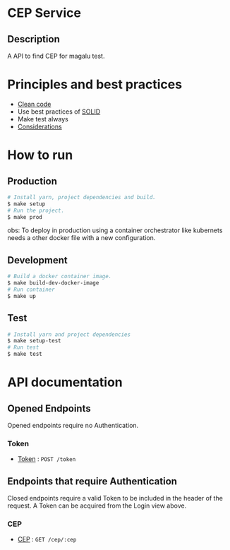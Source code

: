 # CEP Service

## Description
A API to find CEP for magalu test.

# Principles and best practices
- [Clean code](https://github.com/labs42io/clean-code-typescript)
- Use best practices of [SOLID](https://medium.com/@matheusbessa_44838/princ%C3%ADpios-solid-com-typescript-4f8a9d5d1ef8)
- Make test always
- [Considerations](cep-service/docs/consideration.md)
# How to run

## Production
```bash
# Install yarn, project dependencies and build.
$ make setup
# Run the project.
$ make prod
```
obs: To deploy in production using a container orchestrator like kubernets needs a other docker file with a new configuration.
## Development
```bash
# Build a docker container image.
$ make build-dev-docker-image
# Run container
$ make up
```

## Test
```bash
# Install yarn and project dependencies
$ make setup-test
# Run test
$ make test
```

# API documentation
## Opened Endpoints

Opened endpoints require no Authentication.
### Token
* [Token](cep-service/docs/token.md) : `POST /token`

## Endpoints that require Authentication

Closed endpoints require a valid Token to be included in the header of the
request. A Token can be acquired from the Login view above.

### CEP

* [CEP](cep-service/docs/cep.md) : `GET /cep/:cep`
